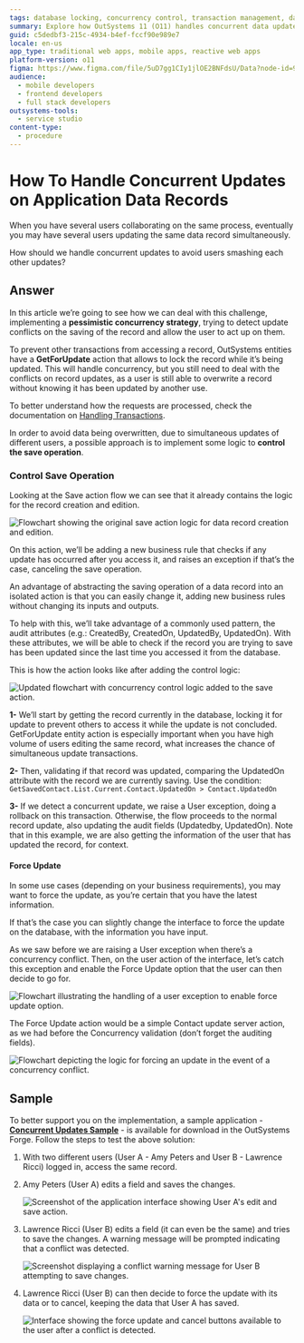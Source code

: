 ```yaml
---
tags: database locking, concurrency control, transaction management, data integrity, concurrency strategy
summary: Explore how OutSystems 11 (O11) handles concurrent data updates using pessimistic concurrency strategies and transaction control.
guid: c5dedbf3-215c-4934-b4ef-fccf90e989e7
locale: en-us
app_type: traditional web apps, mobile apps, reactive web apps
platform-version: o11
figma: https://www.figma.com/file/5uD7gg1CIy1jlOE2BNFdsU/Data?node-id=942:237
audience:
  - mobile developers
  - frontend developers
  - full stack developers
outsystems-tools:
  - service studio
content-type:
  - procedure
---
```


# How To Handle Concurrent Updates on Application Data Records

When you have several users collaborating on the same process, eventually you may have several users updating the same data record simultaneously.

How should we handle concurrent updates to avoid users smashing each other updates?

## Answer

In this article we’re going to see how we can deal with this challenge, implementing a **pessimistic concurrency strategy**, trying to detect update conflicts on the saving of the record and allow the user to act up on them.

To prevent other transactions from accessing a record, OutSystems entities have a **GetForUpdate** action that allows to lock the record while it’s being updated. This will handle concurrency, but you still need to deal with the conflicts on record updates, as a user is still able to overwrite a record without knowing it has been updated by another use.

<div class="info" markdown="1">

To better understand how the requests are processed, check the documentation on [Handling Transactions](https://success.outsystems.com/Documentation/11/Reference/OutSystems_Language/Data/Database_Reference/Handling_Transactions).

</div>

In order to avoid data being overwritten, due to simultaneous updates of different users, a possible approach is to implement some logic to **control the save operation**.

### Control Save Operation

Looking at the Save action flow we can see that it already contains the logic for the record creation and edition.

![Flowchart showing the original save action logic for data record creation and edition.](images/concurrent-updates-original.png "Original Save Action Flow")

On this action, we’ll be adding a new business rule that checks if any update has occurred after you access it, and raises an exception if that’s the case, canceling the save operation.

<div class="info" markdown="1">

An advantage of abstracting the saving operation of a data record into an isolated action is that you can easily change it, adding new business rules without changing its inputs and outputs.

</div>

To help with this, we’ll take advantage of a commonly used pattern, the audit attributes (e.g.: CreatedBy, CreatedOn, UpdatedBy, UpdatedOn). With these attributes, we will be able to check if the record you are trying to save has been updated since the last time you accessed it from the database.

This is how the action looks like after adding the control logic:

![Updated flowchart with concurrency control logic added to the save action.](images/concurrent-updates-changed.png "Save Action Flow with Concurrency Control Logic")

**1-** We’ll start by getting the record currently in the database, locking it for update to prevent others to access it while the update is not concluded. GetForUpdate entity action is especially important when you have high volume of users editing the same record, what increases the chance of simultaneous update transactions.

**2-** Then, validating if that record was updated, comparing the UpdatedOn attribute with the record we are currently saving. Use the condition:
`GetSavedContact.List.Current.Contact.UpdatedOn > Contact.UpdatedOn`

**3-** If we detect a concurrent update, we raise a User exception, doing a rollback on this transaction. Otherwise, the flow proceeds to the normal record update, also updating the audit fields (Updatedby, UpdatedOn).
Note that in this example, we are also getting the information of the user that has updated the record, for context.

#### Force Update

In some use cases (depending on your business requirements), you may want to force the update, as you’re certain that you have the latest information.

If that’s the case you can slightly change the interface to force the update on the database, with the information you have input.

As we saw before we are raising a User exception when there’s a concurrency conflict. Then, on the user action of the interface, let’s catch this exception and enable the Force Update option that the user can then decide to go for.

![Flowchart illustrating the handling of a user exception to enable force update option.](images/user-exception.png "User Exception Handling Flow")

The Force Update action would be a simple Contact update server action, as we had before the Concurrency validation (don’t forget the auditing fields).

![Flowchart depicting the logic for forcing an update in the event of a concurrency conflict.](images/concurrent-updates-force-update-logic.png "Force Update Logic Flowchart")

## Sample

To better support you on the implementation, a sample application - [**Concurrent Updates Sample**](https://www.outsystems.com/forge/Component_Overview.aspx?ProjectId=6779&ProjectName=Concurrent+Updates+Sample) - is available for download in the OutSystems Forge. Follow the steps to test the above solution:

1. With two different users (User A - Amy Peters and User B - Lawrence Ricci) logged in, access the same record.

1. Amy Peters (User A) edits a field and saves the changes.

    ![Screenshot of the application interface showing User A's edit and save action.](images/concurrent-updates-test-user-a.png "User A Edit Interface")

1. Lawrence Ricci (User B) edits a field (it can even be the same) and tries to save the changes. A warning message will be prompted indicating that a conflict was detected.

    ![Screenshot displaying a conflict warning message for User B attempting to save changes.](images/concurrent-updates-test-user-b.png "User B Conflict Warning Interface")

1. Lawrence Ricci (User B) can then decide to force the update with its data or to cancel, keeping the data that User A has saved.

    ![Interface showing the force update and cancel buttons available to the user after a conflict is detected.](images/concurrent-updates-force-update-button.png "Force Update and Cancel Button Interface")
